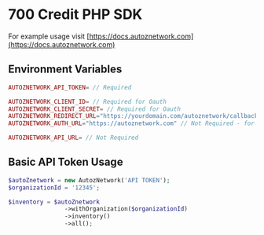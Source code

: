 # 700 Credit PHP SDK

For example usage visit [https://docs.autoznetwork.com](https://docs.autoznetwork.com)

## Environment Variables

```php
AUTOZNETWORK_API_TOKEN= // Required

AUTOZNETWORK_CLIENT_ID= // Required for Oauth
AUTOZNETWORK_CLIENT_SECRET= // Required for Oauth
AUTOZNETWORK_REDIRECT_URL="https://yourdomain.com/autoznetwork/callback" // Required for Oauth
AUTOZNETWORK_AUTH_URL="https://autoznetwork.com" // Not Required - for Oauth

AUTOZNETWORK_API_URL= // Not Required
```

## Basic API Token Usage

```php
$autoZnetwork = new AutozNetwork('API TOKEN');
$organizationId = '12345';

$inventory = $autoZnetwork
                ->withOrganization($organizationId)
                ->inventory()
                ->all();
```
